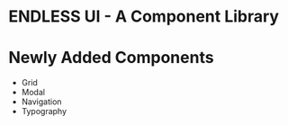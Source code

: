 # ENDLESS UI - A Component Library

# **Newly Added Components** 

- Grid
- Modal
- Navigation
- Typography
